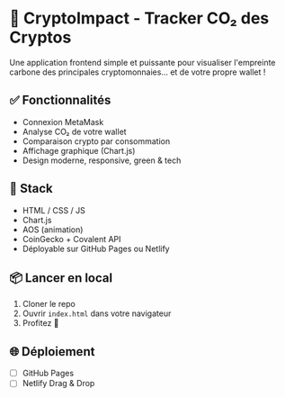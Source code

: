# 🌿 CryptoImpact - Tracker CO₂ des Cryptos

Une application frontend simple et puissante pour visualiser l'empreinte carbone des principales cryptomonnaies... et de votre propre wallet !

## ✅ Fonctionnalités

- Connexion MetaMask
- Analyse CO₂ de votre wallet
- Comparaison crypto par consommation
- Affichage graphique (Chart.js)
- Design moderne, responsive, green & tech

## 🚀 Stack

- HTML / CSS / JS
- Chart.js
- AOS (animation)
- CoinGecko + Covalent API
- Déployable sur GitHub Pages ou Netlify

## 📦 Lancer en local

1. Cloner le repo
2. Ouvrir `index.html` dans votre navigateur
3. Profitez 🎉

## 🌐 Déploiement

- [ ] GitHub Pages
- [ ] Netlify Drag & Drop
